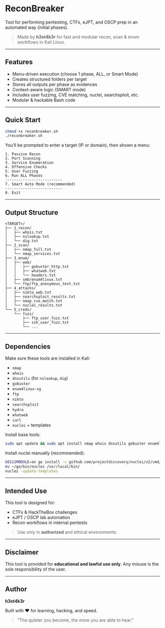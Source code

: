 # ReconBreaker

Tool for performing pentesting, CTFs, eJPT, and OSCP prep in an automated way (initial phases).

> Made by **h3st4k3r** for fast and modular recon, scan & enum workflows in Kali Linux.

---

## Features

- Menu-driven execution (choose 1 phase, ALL, or Smart Mode)
- Creates structured folders per target
- Stores all outputs per phase as evidences
- Context-aware logic (SMART mode)
- Includes user fuzzing, CVE matching, nuclei, searchsploit, etc.
- Modular & hackable Bash code

---

## Quick Start

```bash
chmod +x reconbreaker.sh
./reconbreaker.sh
```

You’ll be prompted to enter a target (IP or domain), then shown a menu:

```
1. Passive Recon
2. Port Scanning
3. Service Enumeration
4. Offensive Checks
5. User Fuzzing
6. Run ALL Phases
--------------------------
7. Smart Auto Mode (recommended)
--------------------------
0. Exit
```

---

## Output Structure

```
<TARGET>/
├── 1_recon/
│   ├── whois.txt
│   ├── nslookup.txt
│   └── dig.txt
├── 2_scan/
│   ├── nmap_full.txt
│   └── nmap_services.txt
├── 3_enum/
│   ├── web/
│   │   ├── gobuster_http.txt
│   │   ├── whatweb.txt
│   │   └── headers.txt
│   ├── smb/enum4linux.txt
│   └── ftp/ftp_anonymous_test.txt
├── 4_attacks/
│   ├── nikto_web.txt
│   ├── searchsploit_results.txt
│   ├── nmap_cve_match.txt
│   └── nuclei_results.txt
└── 5_creds/
    └── fuzz/
        ├── ftp_user_fuzz.txt
        ├── ssh_user_fuzz.txt
        └── ...
```

---

## Dependencies

Make sure these tools are installed in Kali:

- `nmap`
- `whois`
- `dnsutils` (for `nslookup`, `dig`)
- `gobuster`
- `enum4linux-ng`
- `ftp`
- `nikto`
- `searchsploit`
- `hydra`
- `whatweb`
- `curl`
- `nuclei` + templates

Install base tools:

```bash
sudo apt update && sudo apt install nmap whois dnsutils gobuster enum4linux-ng ftp nikto exploitdb hydra whatweb curl
```

Install nuclei manually (recommended):

```bash
GO111MODULE=on go install -v github.com/projectdiscovery/nuclei/v2/cmd/nuclei@latest
mv ~/go/bin/nuclei /usr/local/bin/
nuclei -update-templates
```

---

## Intended Use

This tool is designed for:

- CTFs & HackTheBox challenges
- eJPT / OSCP lab automation
- Recon workflows in internal pentests

> Use only in **authorized** and ethical environments.

---

## Disclaimer

This tool is provided for **educational and lawful use only**. Any misuse is the sole responsibility of the user.

---

## Author

**h3st4k3r**

Built with ❤️ for learning, hacking, and speed.

> "The quieter you become, the more you are able to hear."

